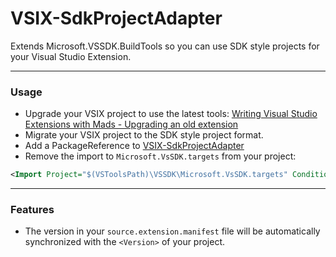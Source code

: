 # VSIX-SdkProjectAdapter

Extends Microsoft.VSSDK.BuildTools so you can use SDK style projects for your Visual Studio Extension.

---

### Usage
- Upgrade your VSIX project to use the latest tools: [Writing Visual Studio Extensions with Mads - Upgrading an old extension](https://www.youtube.com/watch?v=apPIuJCZhUk)
- Migrate your VSIX project to the SDK style project format.
- Add a PackageReference to [VSIX-SdkProjectAdapter](https://github.com/tom-englert/VSIX-SdkProjectAdapter.git)
- Remove the import to `Microsoft.VsSDK.targets` from your project:
```xml 
<Import Project="$(VSToolsPath)\VSSDK\Microsoft.VsSDK.targets" Condition="'$(VSToolsPath)' != ''" />
```
---

### Features
- The version in your `source.extension.manifest` file will be automatically synchronized with the `<Version>` of your project.



